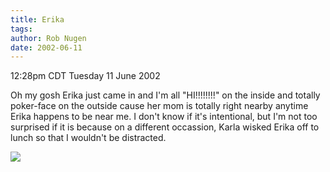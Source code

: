 ```yaml
---
title: Erika
tags: 
author: Rob Nugen
date: 2002-06-11
---
```


<title></title>
<p class=date>12:28pm CDT Tuesday 11 June 2002</p>

<p>Oh my gosh Erika just came in and I'm all "HI!!!!!!!!" on the
inside and totally poker-face on the outside cause her mom is totally
right nearby anytime Erika happens to be near me.  I don't know if
it's intentional, but I'm not too surprised if it is because on a
different occassion, Karla wisked Erika off to lunch so that I
wouldn't be distracted.</p>

<p><img src='/images/rob/wL-ROB.gif'/></p>

